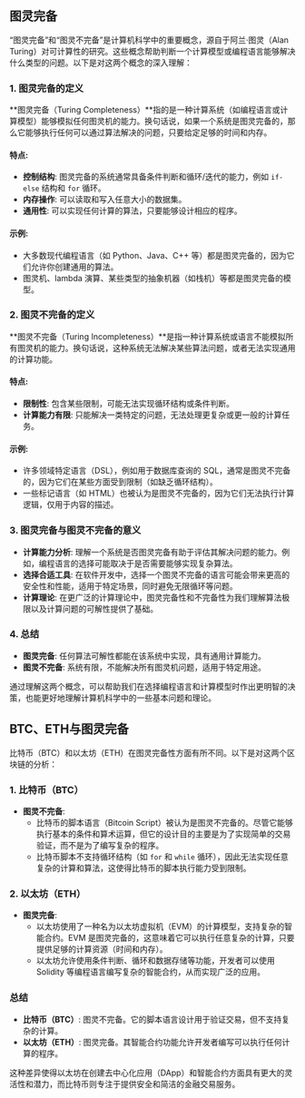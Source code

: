 ## 图灵完备

“图灵完备”和“图灵不完备”是计算机科学中的重要概念，源自于阿兰·图灵（Alan Turing）对可计算性的研究。这些概念帮助判断一个计算模型或编程语言能够解决什么类型的问题。以下是对这两个概念的深入理解：

### 1. 图灵完备的定义

**图灵完备（Turing Completeness）**指的是一种计算系统（如编程语言或计算模型）能够模拟任何图灵机的能力。换句话说，如果一个系统是图灵完备的，那么它能够执行任何可以通过算法解决的问题，只要给定足够的时间和内存。

#### **特点**:
- **控制结构**: 图灵完备的系统通常具备条件判断和循环/迭代的能力，例如 `if-else` 结构和 `for` 循环。
- **内存操作**: 可以读取和写入任意大小的数据集。
- **通用性**: 可以实现任何计算的算法，只要能够设计相应的程序。

#### **示例**:
- 大多数现代编程语言（如 Python、Java、C++ 等）都是图灵完备的，因为它们允许你创建通用的算法。
- 图灵机、lambda 演算、某些类型的抽象机器（如栈机）等都是图灵完备的模型。

### 2. 图灵不完备的定义

**图灵不完备（Turing Incompleteness）**是指一种计算系统或语言不能模拟所有图灵机的能力。换句话说，这种系统无法解决某些算法问题，或者无法实现通用的计算功能。

#### **特点**:
- **限制性**: 包含某些限制，可能无法实现循环结构或条件判断。
- **计算能力有限**: 只能解决一类特定的问题，无法处理更复杂或更一般的计算任务。

#### **示例**:
- 许多领域特定语言（DSL），例如用于数据库查询的 SQL，通常是图灵不完备的，因为它们在某些方面受到限制（如缺乏循环结构）。
- 一些标记语言（如 HTML）也被认为是图灵不完备的，因为它们无法执行计算逻辑，仅用于内容的描述。

### 3. 图灵完备与图灵不完备的意义

- **计算能力分析**: 理解一个系统是否图灵完备有助于评估其解决问题的能力。例如，编程语言的选择可能取决于是否需要能够实现复杂算法。
- **选择合适工具**: 在软件开发中，选择一个图灵不完备的语言可能会带来更高的安全性和性能，适用于特定场景，同时避免无限循环等问题。
- **计算理论**: 在更广泛的计算理论中，图灵完备性和不完备性为我们理解算法极限以及计算问题的可解性提供了基础。

### 4. 总结

- **图灵完备**: 任何算法可解性都能在该系统中实现，具有通用计算能力。
- **图灵不完备**: 系统有限，不能解决所有图灵机问题，适用于特定用途。

通过理解这两个概念，可以帮助我们在选择编程语言和计算模型时作出更明智的决策，也能更好地理解计算机科学中的一些基本问题和理论。


## BTC、ETH与图灵完备

比特币（BTC）和以太坊（ETH）在图灵完备性方面有所不同。以下是对这两个区块链的分析：

### 1. 比特币（BTC）

- **图灵不完备**:
  - 比特币的脚本语言（Bitcoin Script）被认为是图灵不完备的。尽管它能够执行基本的条件和算术运算，但它的设计目的主要是为了实现简单的交易验证，而不是为了编写复杂的程序。
  - 比特币脚本不支持循环结构（如 `for` 和 `while` 循环），因此无法实现任意复杂的计算和算法，这使得比特币的脚本执行能力受到限制。

### 2. 以太坊（ETH）

- **图灵完备**:
  - 以太坊使用了一种名为以太坊虚拟机（EVM）的计算模型，支持复杂的智能合约。EVM 是图灵完备的，这意味着它可以执行任意复杂的计算，只要提供足够的计算资源（时间和内存）。
  - 以太坊允许使用条件判断、循环和数据存储等功能，开发者可以使用 Solidity 等编程语言编写复杂的智能合约，从而实现广泛的应用。

### 总结

- **比特币（BTC）**: 图灵不完备。它的脚本语言设计用于验证交易，但不支持复杂的计算。
- **以太坊（ETH）**: 图灵完备。其智能合约功能允许开发者编写可以执行任何计算的程序。 

这种差异使得以太坊在创建去中心化应用（DApp）和智能合约方面具有更大的灵活性和潜力，而比特币则专注于提供安全和简洁的金融交易服务。